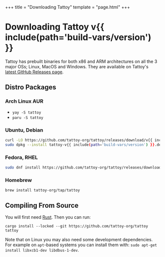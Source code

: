 +++
title = "Downloading Tattoy"
template = "page.html"
+++

# Downloading Tattoy v{{ include(path='build-vars/version') }}

Tattoy has prebuilt binaries for both x86 and ARM architectures on all the 3 major OSs; Linux, MacOS and Windows. They are available on Tattoy's <a href="https://github.com/tattoy-org/tattoy/releases/tag/v{{ include(path='build-vars/version') }}">latest GitHub Releases page</a>.

## Distro Packages

### Arch Linux AUR
* `yay -S tattoy`
* `paru -S tattoy`

### Ubuntu, Debian
```sh
curl -LO https://github.com/tattoy-org/tattoy/releases/download/v{{ include(path='build-vars/version') }}/tattoy-v{{ include(path='build-vars/version') }}.deb
sudo dpkg --install tattoy-v{{ include(path='build-vars/version') }}.deb
```

### Fedora, RHEL
```sh
sudo dnf install https://github.com/tattoy-org/tattoy/releases/download/v{{ include(path='build-vars/version') }}/tattoy-v{{ include(path='build-vars/version') }}.x86_64.rpm
```

### Homebrew
`brew install tattoy-org/tap/tattoy`

## Compiling From Source

You will first need [Rust](https://www.rust-lang.org/tools/install). Then you can run: 

`cargo install --locked --git https://github.com/tattoy-org/tattoy tattoy`

Note that on Linux you may also need some development dependencies. For example on `apt`-based systems
you can install them with: `sudo apt-get install libxcb1-dev libdbus-1-dev`.

